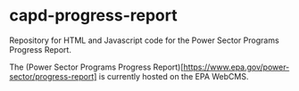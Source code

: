 # capd-progress-report
Repository for HTML and Javascript code for the Power Sector Programs Progress Report.

The (Power Sector Programs Progress Report)[https://www.epa.gov/power-sector/progress-report] is currently hosted on the EPA WebCMS.
